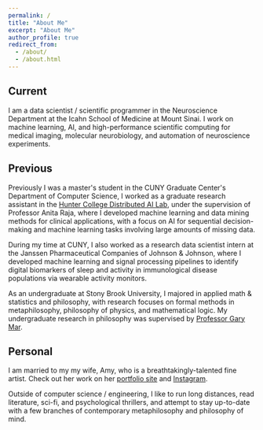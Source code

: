 ```yaml
---
permalink: /
title: "About Me"
excerpt: "About Me"
author_profile: true
redirect_from: 
  - /about/
  - /about.html
---
```


## Current

I am a data scientist / scientific programmer in the Neuroscience Department at the Icahn School of Medicine at Mount Sinai. I work on machine learning, AI, and high-performance scientific computing for medical imaging, molecular neurobiology, and automation of neuroscience experiments.

## Previous

Previously I was a master's student in the CUNY Graduate Center's Department of Computer Science, I worked as a graduate research assistant in the [Hunter College Distributed AI Lab](https://anraja.commons.gc.cuny.edu/research-distributed-artificial-intelligence-research-dair-lab/), under the supervision of Professor Anita Raja, where I developed machine learning and data mining methods for clinical applications, with a focus on AI for sequential decision-making and machine learning tasks involving large amounts of missing data. 

During my time at CUNY, I also worked as a research data scientist intern at the Janssen Pharmaceutical Companies of Johnson & Johnson, where I developed machine learning and signal processing pipelines to identify digital biomarkers of sleep and activity in immunological disease populations via wearable activity monitors.

As an undergraduate at Stony Brook University, I majored in applied math & statistics and philosophy, with research focuses on formal methods in metaphilosophy, philosophy of physics, and mathematical logic. My undergraduate research in philosophy was supervised by [Professor Gary Mar](https://en.wikipedia.org/wiki/Gary_R._Mar).

## Personal

I am married to my my wife, Amy, who is a breathtakingly-talented fine artist. Check out her work on her [portfolio site](https://www.amyliustudio.com/selected-works) and [Instagram](https://www.instagram.com/amyliustudio/).

Outside of computer science / engineering, I like to run long distances, read literature, sci-fi, and psychological thrillers, and attempt to stay up-to-date with a few branches of contemporary metaphilosophy and philosophy of mind.